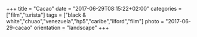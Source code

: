 +++
title = "Cacao"
date = "2017-06-29T08:15:22+02:00"
categories = ["film","turista"]
tags = ["black & white","chuao","venezuela","hp5","caribe","ilford","film"]
photo = "2017-06-29-cacao"
orientation = "landscape"
+++
